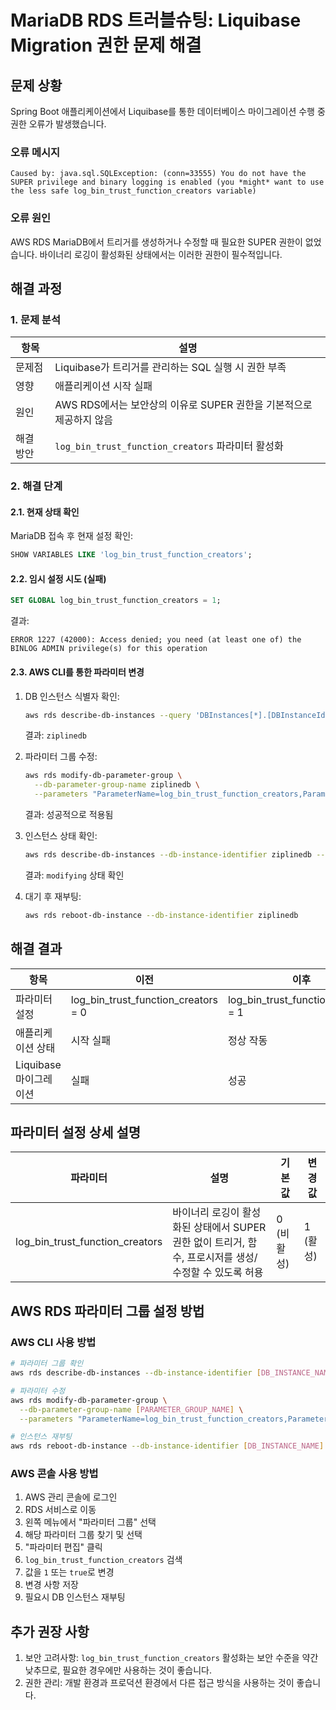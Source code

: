 # MariaDB RDS 트러블슈팅: Liquibase Migration 권한 문제 해결

## 문제 상황

Spring Boot 애플리케이션에서 Liquibase를 통한 데이터베이스 마이그레이션 수행 중 권한 오류가 발생했습니다.

### 오류 메시지
```
Caused by: java.sql.SQLException: (conn=33555) You do not have the SUPER privilege and binary logging is enabled (you *might* want to use the less safe log_bin_trust_function_creators variable)
```

### 오류 원인
AWS RDS MariaDB에서 트리거를 생성하거나 수정할 때 필요한 SUPER 권한이 없었습니다. 바이너리 로깅이 활성화된 상태에서는 이러한 권한이 필수적입니다.

## 해결 과정

### 1. 문제 분석

| 항목 | 설명 |
|------|------|
| 문제점 | Liquibase가 트리거를 관리하는 SQL 실행 시 권한 부족 |
| 영향 | 애플리케이션 시작 실패 |
| 원인 | AWS RDS에서는 보안상의 이유로 SUPER 권한을 기본적으로 제공하지 않음 |
| 해결 방안 | `log_bin_trust_function_creators` 파라미터 활성화 |

### 2. 해결 단계

#### 2.1. 현재 상태 확인

MariaDB 접속 후 현재 설정 확인:
```sql
SHOW VARIABLES LIKE 'log_bin_trust_function_creators';
```

#### 2.2. 임시 설정 시도 (실패)

```sql
SET GLOBAL log_bin_trust_function_creators = 1;
```

결과: 
```
ERROR 1227 (42000): Access denied; you need (at least one of) the BINLOG ADMIN privilege(s) for this operation
```

#### 2.3. AWS CLI를 통한 파라미터 변경

1. DB 인스턴스 식별자 확인:
   ```bash
   aws rds describe-db-instances --query 'DBInstances[*].[DBInstanceIdentifier]' --output text
   ```
   결과: `ziplinedb`

2. 파라미터 그룹 수정:
   ```bash
   aws rds modify-db-parameter-group \
     --db-parameter-group-name ziplinedb \
     --parameters "ParameterName=log_bin_trust_function_creators,ParameterValue=1,ApplyMethod=immediate"
   ```
   결과: 성공적으로 적용됨

3. 인스턴스 상태 확인:
   ```bash
   aws rds describe-db-instances --db-instance-identifier ziplinedb --query 'DBInstances[0].DBInstanceStatus' --output text
   ```
   결과: `modifying` 상태 확인

4. 대기 후 재부팅:
   ```bash
   aws rds reboot-db-instance --db-instance-identifier ziplinedb
   ```

## 해결 결과

| 항목 | 이전 | 이후 |
|------|------|------|
| 파라미터 설정 | log_bin_trust_function_creators = 0 | log_bin_trust_function_creators = 1 |
| 애플리케이션 상태 | 시작 실패 | 정상 작동 |
| Liquibase 마이그레이션 | 실패 | 성공 |

## 파라미터 설정 상세 설명

| 파라미터 | 설명 | 기본값 | 변경값 |
|----------|------|--------|--------|
| log_bin_trust_function_creators | 바이너리 로깅이 활성화된 상태에서 SUPER 권한 없이 트리거, 함수, 프로시저를 생성/수정할 수 있도록 허용 | 0 (비활성) | 1 (활성) |

## AWS RDS 파라미터 그룹 설정 방법

### AWS CLI 사용 방법

```bash
# 파라미터 그룹 확인
aws rds describe-db-instances --db-instance-identifier [DB_INSTANCE_NAME] --query 'DBInstances[0].DBParameterGroups[0].DBParameterGroupName' --output text

# 파라미터 수정
aws rds modify-db-parameter-group \
  --db-parameter-group-name [PARAMETER_GROUP_NAME] \
  --parameters "ParameterName=log_bin_trust_function_creators,ParameterValue=1,ApplyMethod=immediate"

# 인스턴스 재부팅
aws rds reboot-db-instance --db-instance-identifier [DB_INSTANCE_NAME]
```

### AWS 콘솔 사용 방법

1. AWS 관리 콘솔에 로그인
2. RDS 서비스로 이동
3. 왼쪽 메뉴에서 "파라미터 그룹" 선택
4. 해당 파라미터 그룹 찾기 및 선택
5. "파라미터 편집" 클릭
6. `log_bin_trust_function_creators` 검색
7. 값을 `1` 또는 `true`로 변경
8. 변경 사항 저장
9. 필요시 DB 인스턴스 재부팅

## 추가 권장 사항
1. 보안 고려사항: `log_bin_trust_function_creators` 활성화는 보안 수준을 약간 낮추므로, 필요한 경우에만 사용하는 것이 좋습니다.
2. 권한 관리: 개발 환경과 프로덕션 환경에서 다른 접근 방식을 사용하는 것이 좋습니다.

